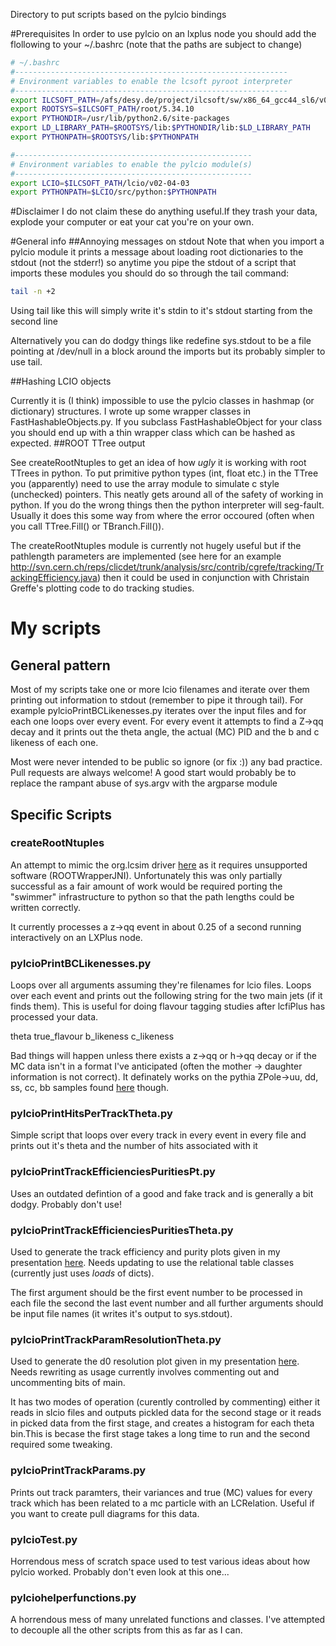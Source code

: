 Directory to put scripts based on the pylcio bindings

#Prerequisites
In order to use pylcio on an lxplus node you should add the flollowing to your ~/.bashrc (note that the paths are subject to change)

```bash
# ~/.bashrc 
#-------------------------------------------------------------
# Environment variables to enable the lcsoft pyroot interpreter
#-------------------------------------------------------------
export ILCSOFT_PATH=/afs/desy.de/project/ilcsoft/sw/x86_64_gcc44_sl6/v01-17-05
export ROOTSYS=$ILCSOFT_PATH/root/5.34.10
export PYTHONDIR=/usr/lib/python2.6/site-packages
export LD_LIBRARY_PATH=$ROOTSYS/lib:$PYTHONDIR/lib:$LD_LIBRARY_PATH
export PYTHONPATH=$ROOTSYS/lib:$PYTHONPATH

#-----------------------------------------------------
# Environment variables to enable the pylcio module(s)
#-----------------------------------------------------
export LCIO=$ILCSOFT_PATH/lcio/v02-04-03
export PYTHONPATH=$LCIO/src/python:$PYTHONPATH
```

#Disclaimer
I do not claim these do anything useful.If they trash your data, explode your computer or eat your cat you're on your own.

#General info
##Annoying messages on stdout
Note that when you import a  pylcio module it prints a message about loading root dictionaries to the stdout (not the stderr!) so anytime you pipe the stdout of a script that imports these modules you should do so through the tail command:

```bash
tail -n +2
```

Using tail like this will simply write it's stdin to it's stdout starting from the second line

Alternatively you can do dodgy things like redefine sys.stdout to be a file pointing at /dev/null in a block around the imports but its probably simpler to use tail.

##Hashing LCIO objects

Currently it is (I think) impossible to use the pylcio classes in hashmap (or dictionary) structures. I wrote up some wrapper classes in FastHashableObjects.py. If you subclass FastHashableObject for your class you should end up with a thin wrapper class which can be hashed as expected.
##ROOT TTree output

See createRootNtuples to get an idea of how *ugly* it is working with root TTrees in python. To put primitive python types (int, float etc.) in the TTree you (apparently) need to use the array module to simulate c style (unchecked) pointers. This neatly gets around all of the safety of working in python. If you do the wrong things then the python interpreter will seg-fault. Usually it does this some way from where the error occoured (often when you call TTree.Fill() or TBranch.Fill()). 

The createRootNtuples module is currently not hugely useful but if the pathlength parameters are implemented (see here for an example http://svn.cern.ch/reps/clicdet/trunk/analysis/src/contrib/cgrefe/tracking/TrackingEfficiency.java) then it could be used in conjunction with Christain Greffe's plotting code to do tracking studies.  

# My scripts
## General pattern
Most of my scripts take one or more lcio filenames and iterate over them printing out information to stdout (remember to pipe it through tail). For example pylcioPrintBCLikenesses.py iterates over the input files and for each one loops over every event. For every event it attempts to find a Z->qq decay and it prints out the theta angle, the actual (MC) PID and the b and c likeness of each one.

Most were never intended to be public so ignore (or fix :)) any bad practice. Pull requests are always welcome! A good start would probably be to replace the rampant abuse of sys.argv with the argparse module

## Specific Scripts

### createRootNtuples

An attempt to mimic the org.lcsim driver [here](https://svnweb.cern.ch/cern/wsvn/clicdet/trunk/analysis/src/contrib/cgrefe/tracking/TrackingEfficiency.java) as it requires unsupported software (ROOTWrapperJNI). Unfortunately this was only partially successful as a fair amount of work would be required porting the "swimmer" infrastructure to python so that the path lengths could be written correctly.

It currently processes a z->qq event in about 0.25 of a second running interactively on an LXPlus node.

### pylcioPrintBCLikenesses.py

Loops over all arguments assuming they're filenames for lcio files. Loops over each event and prints out the following string for the two main jets (if it finds them). This is useful for doing flavour tagging studies after lcfiPlus has processed your data.

theta true_flavour b_likeness c_likeness

Bad things will happen unless there exists a z->qq or h->qq decay or if the MC data isn't in a format I've anticipated (often the mother -> daughter information is not correct). It definately works on the pythia ZPole->uu, dd, ss, cc, bb samples found [here](ftp://ftp-lcd.slac.stanford.edu/lcd/ILC/ZPole/stdhep/pythia/) though.

### pylcioPrintHitsPerTrackTheta.py

Simple script that loops over every track in every event in every file and prints out it's theta and the number of hits associated with it

### pylcioPrintTrackEfficienciesPuritiesPt.py

Uses an outdated defintion of a good and fake track and is generally a bit dodgy. Probably don't use!

### pylcioPrintTrackEfficienciesPuritiesTheta.py

Used to generate the track efficiency and purity plots given in my presentation [here](https://agenda.linearcollider.org/conferenceDisplay.py?confId=6516). Needs updating to use the relational table classes (currently just uses *loads* of dicts).

The first argument should be the first event number to be processed in each file the second the last event number and all further arguments should be input file names (it writes it's output to sys.stdout).

### pylcioPrintTrackParamResolutionTheta.py

Used to generate the d0 resolution plot given in my presentation [here](https://agenda.linearcollider.org/conferenceDisplay.py?confId=6516). Needs rewriting as usage currently involves commenting out and uncommenting bits of main.

It has two modes of operation (curently controlled by commenting) either it reads in slcio files and outputs pickled data for the second stage or it reads in picked data from the first stage, and creates a histogram for each theta bin.This is becase the first stage takes a long time to run and the second required some tweaking.

### pylcioPrintTrackParams.py

Prints out track paramters, their variances and true (MC) values for every track which has been related to a mc particle with an LCRelation. Useful if you want to create pull diagrams for this data.

### pylcioTest.py

Horrendous mess of scratch space used to test various ideas about how pylcio worked. Probably don't even look at this one...

### pylciohelperfunctions.py

A horrendous mess of many unrelated functions and classes. I've attempted to decouple all the other scripts from this as far as I can.
